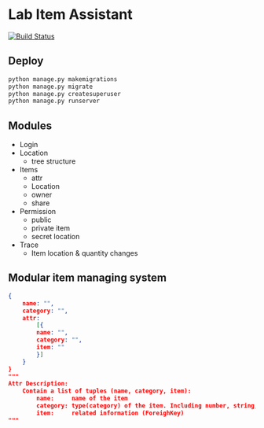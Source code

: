 # Lab Item Assistant

[![Build Status](https://travis-ci.org/zyayoung/lab-item-tracking.svg?branch=master)](https://travis-ci.org/zyayoung/lab-item-tracking)

## Deploy

```bash
python manage.py makemigrations
python manage.py migrate
python manage.py createsuperuser
python manage.py runserver
```

## Modules

- Login
- Location
    - tree structure
- Items
    - attr
    - Location
    - owner
    - share
- Permission
    - public
    - private item
    - secret location
- Trace
    - Item location & quantity changes

## Modular item managing system

```json
{
    name: "",
    category: "",
    attr:
        [{
        name: "",
        category: "",
        item: ""
        }]
    }
}
"""
Attr Description:
    Contain a list of tuples (name, category, item):
        name:     name of the item
        category: type(category) of the item. Including number, string, other categories, etc.
        item:     related information (ForeighKey)
"""
```
